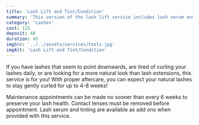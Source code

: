 ```yaml
---
title: 'Lash Lift and Tint/Condition'
summary: 'This version of the lash lift service includes lash serum and tinting.'
category: 'Lashes'
cost: 125
deposit: 40
duration: 45
imgSrc: '../../assets/services/tools.jpg'
imgAlt: 'Lash Lift and Tint/Condition'
---
```


If you have lashes that seem to point downwards, are tired of curling your lashes daily, or are looking for a more natural look than lash extensions, this service is for you!
With proper aftercare, you can expect your natural lashes to stay gently curled for up to 4-8 weeks!

Maintenance appointments can be made no sooner than every 6 weeks to preserve your lash health.
Contact lenses must be removed before appointment.
Lash serum and tinting are available as add ons when provided with this service.

